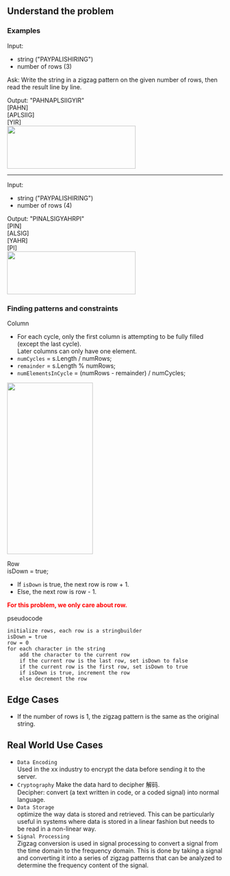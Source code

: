 ## Understand the problem
### Examples
Input: 
- string   ("PAYPALISHIRING")
- number of rows   (3)

Ask: 
Write the string in a zigzag pattern on the given number of rows, then read the result line by line.

Output: "PAHNAPLSIIGYIR"  
[PAHN]  
[APLSIIG]    
[YIR]  
<img height="100" src="https://i.gyazo.com/fa97b207713267ebc5587687b47f2791.jpg" width="300"/>

---
Input:
- string   ("PAYPALISHIRING")
- number of rows   (4)

Output: "PINALSIGYAHRPI"  
[PIN]  
[ALSIG]    
[YAHR]  
[PI]  
<img height="100" src="https://i.gyazo.com/05195acadfb7e092ee1b3e3c09373183.jpg" width="300"/>

### Finding patterns and constraints
Column 
- For each cycle, only the first column is attempting to be fully filled (except the last cycle).  
  Later columns can only have one element.
- `numCycles` = s.Length / numRows;
- `remainder` = s.Length % numRows;
- `numElementsInCycle` = (numRows - remainder) / numCycles;

<img height="400" src="https://i.gyazo.com/9d40a843c1cf1c9ed6af293b9d4e8fe3.png" width="200"/>

Row  
isDown = true;
- If `isDown` is true, the next row is row + 1.
- Else, the next row is row - 1.

**<span style="color:red;">For this problem, we only care about row.</span>**

pseudocode
```
initialize rows, each row is a stringbuilder
isDown = true
row = 0
for each character in the string
    add the character to the current row
    if the current row is the last row, set isDown to false
    if the current row is the first row, set isDown to true
    if isDown is true, increment the row
    else decrement the row
```


## Edge Cases 
-  If the number of rows is 1, the zigzag pattern is the same as the original string.

## Real World Use Cases
- `Data Encoding`  
    Used in the xx industry to encrypt the data before sending it to the server.
- `Cryptography`
    Make the data hard to decipher 解码.  
    Decipher: convert (a text written in code, or a coded signal) into normal language.
- `Data Storage`  
  optimize the way data is stored and retrieved. This can be particularly useful in systems where data is stored in a linear fashion but needs to be read in a non-linear way.
- `Signal Processing`  
  Zigzag conversion is used in signal processing to convert a signal from the time domain to the frequency domain. This is done by taking a signal and converting it into a series of zigzag patterns that can be analyzed to determine the frequency content of the signal.
